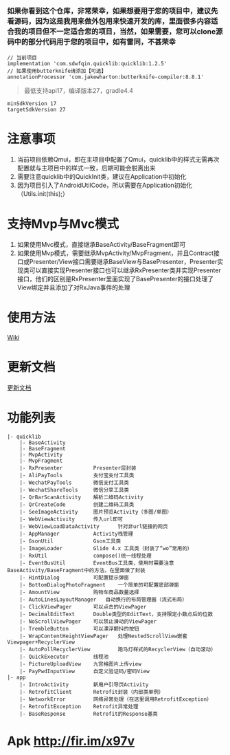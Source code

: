 ### 如果你看到这个仓库，非常荣幸，如果想要用于您的项目中，建议先看源码，因为这是我用来做外包用来快速开发的库，里面很多内容适合我的项目但不一定适合您的项目，当然，如果需要，您可以clone源码中的部分代码用于您的项目中，如有雷同，不甚荣幸

    // 当前项目
    implementation 'com.sdwfqin.quicklib:quicklib:1.2.5'
    // 如果使用butterknife请添加【可选】
    annotationProcessor 'com.jakewharton:butterknife-compiler:8.8.1'

> 最低支持api17，编译版本27，gradle4.4

    minSdkVersion 17
    targetSdkVersion 27
    
# 注意事项

1. 当前项目依赖Qmui，即在主项目中配置了Qmui，quicklib中的样式无需再次配置就与主项目中的样式一致，后期可能会脱离出来
2. 需要注意quicklib中的QuickInit类，建议在Application中初始化
3. 因为项目引入了AndroidUtilCode，所以需要在Application初始化（Utils.init(this);）

# 支持Mvp与Mvc模式

1. 如果使用Mvc模式，直接继承BaseActivity/BaseFragment即可
2. 如果使用Mvp模式，需要继承MvpActivity/MvpFragment，并且Contract接口或Presenter/View接口需要继承BaseView与BasePresenter<T extends BaseView>，Presenter实现类可以直接实现Presenter接口也可以继承RxPresenter<T extends BaseView>类并实现Presenter接口，他们的区别是RxPresenter里面实现了BasePresenter的接口处理了View绑定并且添加了对RxJava事件的处理

# 使用方法

[Wiki](https://github.com/sdwfqin/AndroidQuick/wiki)

# 更新文档

[更新文档](/docs/update.md)

# 功能列表
```
|- quicklib
    |- BaseActivity
    |- BaseFragment
    |- MvpActivity
    |- MvpFragment
    |- RxPresenter          Presenter层封装
    |- AliPayTools          支付宝支付工具类
    |- WechatPayTools       微信支付工具类
    |- WechatShareTools     微信分享工具类
    |- QrBarScanActivity    解析二维码Activity
    |- QrCreateCode         创建二维码工具类
    |- SeeImageActivity     图片预览Activity（多图/单图）
    |- WebViewActivity      传入url即可
    |- WebViewLoadDataActivity      针对非url链接的网页
    |- AppManager           Activity栈管理
    |- GsonUtil             Gson工具类
    |- ImageLoader          Glide 4.x 工具类（封装了“wo”常用的）
    |- RxUtil               compose()统一线程处理
    |- EventBusUtil         EventBus工具类，使用时需要注意BaseActivity/BaseFragment中的方法，在里面做了封装
    |- HintDialog           可配置提示弹窗
    |- BottomDialogPhotoFragment    一个简单的可配置底部弹窗
    |- AmountView           购物车商品数量选择
    |- AutoLinesLayoutManager   自动换行的布局管理器（流式布局）
    |- ClickViewPager       可以点击的ViewPager
    |- DecimalEditText      Double类型的EditText，支持限定小数点后的位数
    |- NoScrollViewPager    可以禁止滑动的ViewPager
    |- TrembleButton        可以漂浮颤抖的按钮
    |- WrapContentHeightViewPager   处理NestedScrollView嵌套Viewpager+RecyclerView
    |- AutoPollRecyclerView         跑马灯样式的RecyclerView（自动滚动）
    |- QuickExecutor        线程池
    |- PictureUploadView    九宫格图片上传view
    |- PayPwdInputView      自定义验证码/密码View
|- app
    |- IntroActivity        新用户引导页Activity
    |- RetrofitClient       Retrofit封装（内部类单例）
    |- NetworkError         网络异常处理（在这里调用RetrofitException）
    |- RetrofitException    Retrofit异常处理
    |- BaseResponse         Retrofit的Response基类
```

# Apk http://fir.im/x97v